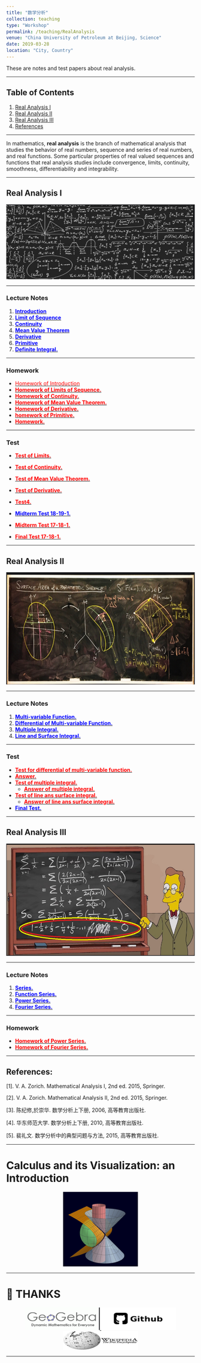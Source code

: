 ```yaml
---
title: "数学分析"
collection: teaching
type: "Workshop"
permalink: /teaching/RealAnalysis
venue: "China University of Petroleum at Beijing, Science"
date: 2019-03-28
location: "City, Country"
---
```

These are notes and test papers about real analysis.

---
## Table of Contents
1. [Real Analysis I](#analysis1)
2. [Real Analysis II](#analysis2)
3. [Real Analysis III](#analysis3)
4. [References](#references)

---

In mathematics, **real analysis** is the branch of mathematical analysis that studies 
the behavior of real numbers, sequence and series of real numbers, and real functions.
Some particular properties of real valued sequences and functions that real analysis 
studies include convergence, limits, continuity, smoothness, differentiability and 
integrability.

---

<a name="analysis1"></a>
## Real Analysis I
<center>
  <img src="./imags/real_analysis_1.png"  width="600" height="200" />
</center>

---
### Lecture Notes
1. [<span style="color:blue">**Introduction**</span>](http://wuguoning.github.io/files/analysis/introduction.pdf)
2. [<span style="color:blue">**Limit of Sequence**</span>](http://wuguoning.github.io/files/analysis/limits.pdf)
3. [<span style="color:blue">**Continuity**</span>](http://wuguoning.github.io/files/analysis/continuity.pdf)
4. [<span style="color:blue">**Mean Value Theorem**</span>](http://wuguoning.github.io/files/analysis/meanvalue.pdf)
5. [<span style="color:blue">**Derivative**</span>](http://wuguoning.github.io/files/analysis/derivative.pdf)
6. [<span style="color:blue">**Primitive**</span>](http://wuguoning.github.io/files/analysis/primitive.pdf)
7. [<span style="color:blue">**Definite Integral.**</span>](http://wuguoning.github.io/files/analysis/integral.pdf)

---
### Homework
+ [<span style="color:red">Homework of Introduction</span>](http://wuguoning.github.io/files/analysis/homework1.pdf)
+ [<span style="color:red">**Homework of Limits of Sequence.**</span>](http://wuguoning.github.io/files/analysis/homework2.pdf)
+ [<span style="color:red">**Homework of Continuity.**</span>](http://wuguoning.github.io/files/analysis/homework3.pdf)
+ [<span style="color:red">**Homework of Mean Value Theorem.**</span>](http://wuguoning.github.io/files/analysis/homework4.pdf)
+ [<span style="color:red">**Homework of Derivative.**</span>](http://wuguoning.github.io/files/analysis/homework5.pdf)
+ [<span style="color:red">**homework of Primitive.**</span>](http://wuguoning.github.io/files/analysis/primitive_homework.pdf) 
+ [<span style="color:red">**Homework.**</span>](http://wuguoning.github.io/files/analysis/integral_homework.pdf)



---
### Test

+ [<span style="color:red">**Test of Limits.**</span>](http://wuguoning.github.io/files/analysis/test1.pdf)
+ [<span style="color:red">**Test of Continuity.**</span>](http://wuguoning.github.io/files/analysis/test2.pdf)
+ [<span style="color:red">**Test of Mean Value Theorem.**</span>](http://wuguoning.github.io/files/analysis/test3.pdf)
+ [<span style="color:red">**Test of Derivative.**</span>](http://wuguoning.github.io/files/analysis/test4.pdf)
+ [<span style="color:red">**Test4.**</span>](http://wuguoning.github.io/files/analysis/test4.pdf)

+ [<span style="color:blue">**Midterm Test 18-19-1.**</span>](http://wuguoning.github.io/files/analysis/midtermtest18-19-1.pdf)
+ [<span style="color:red">**Midterm Test 17-18-1.**</span>](http://wuguoning.github.io/files/analysis/17-18-1-real-analysis-mid-term-test.pdf)
+ [<span style="color:red">**Final Test 17-18-1.**</span>](http://wuguoning.github.io/files/analysis/17-18-1_real_analysis_final_test.pdf)


---
<a name="analysis2"></a>
## Real Analysis II
<center>
  <img src="./imags/real_analysis_2.png"  width="600" height="300" />
</center>


---
### Lecture Notes

1. [<span style="color:blue">**Multi-variable Function.**</span>](http://wuguoning.github.io/files/analysis/mul_var_fun.pdf)
2. [<span style="color:blue">**Differential of Multi-variable Function.**</span>](http://wuguoning.github.io/files/analysis/diff_multi_var.pdf)
3. [<span style="color:blue">**Multiple Integral.**</span>](http://wuguoning.github.io/files/analysis/mul_int.pdf)
4. [<span style="color:blue">**Line and Surface Integral.**</span>](http://wuguoning.github.io/analysis/files/line_and_surface.pdf)

---
### Test
+ [<span style="color:red">**Test for differential of multi-variable function.**</span>](http://wuguoning.github.io/files/analysis/test6.pdf)
+ [<span style="color:red">**Answer.**</span>](http://wuguoning.github.io/files/analysis/mulvar_diff_test_ans.pdf)
+ [<span style="color:red">**Test of multiple integral.**</span>](http://wuguoning.github.io/files/analysis/mul_int_test.pdf)
  - [<span style="color:red">**Answer of multiple integral.**</span>](http://wuguoning.github.io/files/analysis/mulvar_int_test_ans.pdf)
+ [<span style="color:red">**Test of line ans surface integral.**</span>](http://wuguoning.github.io/files/analysis/line_surface_int_test.pdf)
  - [<span style="color:red">**Answer of line ans surface integral.**</span>](http://wuguoning.github.io/files/analysis/lineSurface_test_ans.pdf)
+ [<span style="color:blue">**Final Test.**</span>](http://wuguoning.github.io/files/analysis/2018-2019-2-final-test-and-ans.pdf)


---

<a name="analysis3"></a>
## Real Analysis III
<center>
  <img src="./imags/real_analysis_3.png"  width="600" height="300" />
</center>


---
### Lecture Notes

1. [<span style="color:blue">**Series.**</span>](http://wuguoning.github.io/files/analysis/series.pdf)
2. [<span style="color:blue">**Function Series.**</span>](http://wuguoning.github.io/files/analysis/function_series.pdf)
3. [<span style="color:blue">**Power Series.**</span>](http://wuguoning.github.io/files/analysis/powerSeries.pdf)
4. [<span style="color:blue">**Fourier Series.**</span>](http://wuguoning.github.io/files/analysis/fourierSeries.pdf)


---
### Homework
+ [<span style="color:red">**Homework of Power Series.**</span>](http://wuguoning.github.io/files/analysis/homework_power_series.pdf)
+ [<span style="color:red">**Homework of Fourier Series.**</span>](http://wuguoning.github.io/files/analysis/homework_fourier_series.pdf)

---

<a name="analysis3"></a>
## References:
  [1]. V. A. Zorich. Mathematical Analysis I, 2nd ed. 2015, Springer.

  [2]. V. A. Zorich. Mathematical Analysis II, 2nd ed. 2015, Springer.

  [3]. 陈纪修,於崇华. 数学分析上下册, 2006, 高等教育出版社.

  [4]. 华东师范大学. 数学分析上下册, 2010, 高等教育出版社.

  [5]. 裴礼文. 数学分析中的典型问题与方法, 2015, 高等教育出版社.

---

# Calculus and its Visualization: an Introduction

<center>
<a href="https://www.geogebra.org/material/edit/id/yxadpqun#bookcontent">
   <img src="./imags/surface.png" width="200" height="200"/>
</a>
</center>

---

# 👏 THANKS

<center>

<a href="https://www.geogebra.org">
   <img src="./imags/geogebra.png" width="200" height="60"/>
</a>

<a href="https://www.geogebra.org">
   <img src="./imags/github.png" width="200" height="60"/>
</a>

<a href="https://www.wikipedia.org/">
   <img src="./imags/wiki.png" width="200" height="50"/>
</a>
</center>

---
